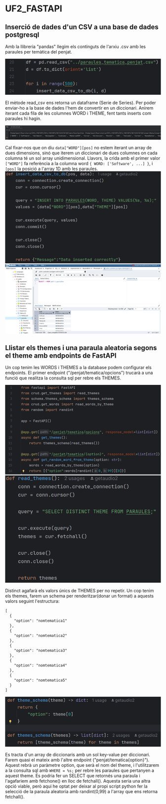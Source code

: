 # UF2_FASTAPI

## Inserció de dades d'un CSV a una base de dades postgresql
Amb la llibreria "pandas" llegim els continguts de l'arxiu .csv amb les paraules per temàtica del penjat.

![cap1](cap1.png)

El mètode read_csv ens retorna un dataframe (Serie de Series). Per poder enviar-ho a la base de dades
l'hem de convertir en un diccionari. Anirem iterant cada fila de les columnes WORD i THEME, fent tants inserts com paraules hi hagin.

![cap2](cap2.png)

Cal fixar-nos que on diu `data["WORD"][pos]` no estem iterant un array de dues dimensions, sinó que iterem
un diccionari de dues columnes on cada columna té un sol array unidimensional. Llavors, la crida amb el primer
valor `["WORD"]` fa referència a la columna word `{ WORD: ['Software', ...] }`, i `[pos]` la posició a l'array 1D amb les paraules.
![cap3](cap3.png)
![cap4](cap4.png)

## Llistar els themes i una paraula aleatoria segons el theme amb endpoints de FastAPI
Un cop tenim les WORDS i THEMES a la database podem configurar els endpoints.
El primer endpoint ("/penjat/tematica/opcions") trucarà a una funció que realitza la consulta sql per rebre els THEMES.

![cap5](cap5.png)
![cap6](cap6.png)

Distinct agafarà els valors únics de THEMES per no repetir.
Un cop tenim els themes, farem un schema per renderitzar(donar un format) a aquests valors seguint l'estructura:
```
[
  {
    "option": "nomtematica1"
  },
  {
    "option": "nomtematica2"
  },
  {
    "option": "nomtematica3"
  },
  {
    "option": "nomtematica4"
  },
  {
    "option": "nomtematica5"
  }
]
```

![cap7](cap7.png)

Es tracta d'un array de diccionaris amb un sol key-value per diccionari.
<br />
Farem quasi el mateix amb l'altre endpoint ("penjat/tematica{option}"). Aquest rebrà un paràmetre option, que serà el nom del theme,
i l'utilitzarem a la consulta sql amb `WHERE = %s;` per rebre les paraules que pertanyen a aquest theme.
Es podria fer un SELECT que retornés una paraula i l'agafariem amb fetchone() en lloc de fetchall(). Aquesta seria una altra
opció viable, però aqui he optat per deixar al propi script python fer la selecció de la paraula aleatoria amb randint(0,99) a l'array
que ens retorna fetchall().
